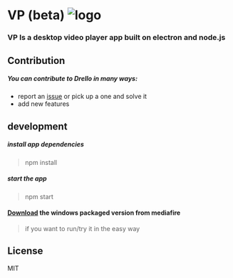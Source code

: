 # VP (beta) ![logo](https://raw.githubusercontent.com/menemslama/VP/master/icon.ico)
### VP Is a desktop video player app built on electron and node.js

## Contribution
##### You can contribute to Drello in many ways:

- report an [issue](https://github.com/menemslama/VP/issues) or pick up a one and solve it
- add new features


## development

##### install app dependencies
> npm install

##### start the app
> npm start

#### [Download](https://www.mediafire.com/?8h6lzpjrv5qkhxa) the windows packaged version from mediafire
> if you want to run/try it in the easy way


## License

MIT
